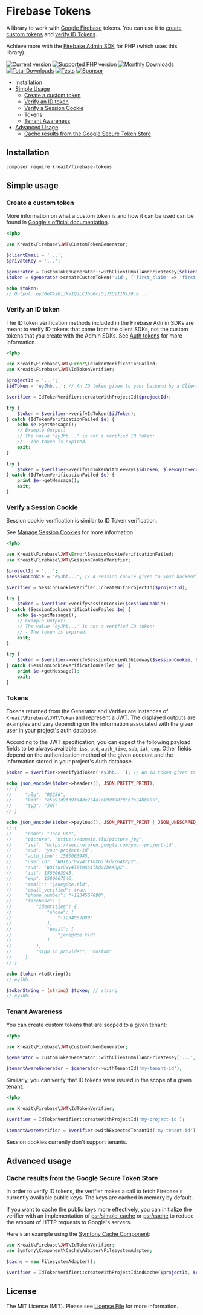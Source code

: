 # Firebase Tokens

A library to work with [Google Firebase](https://firebase.google.com) tokens. You can use it to 
[create custom tokens](https://firebase.google.com/docs/auth/admin/create-custom-tokens) and 
[verify ID Tokens](https://firebase.google.com/docs/auth/admin/verify-id-tokens).

Achieve more with the [Firebase Admin SDK](https://github.com/kreait/firebase-php) for PHP (which uses this library).

[![Current version](https://img.shields.io/packagist/v/kreait/firebase-tokens.svg)](https://packagist.org/packages/kreait/firebase-tokens)
[![Supported PHP version](https://img.shields.io/packagist/php-v/kreait/firebase-tokens.svg)]()
[![Monthly Downloads](https://img.shields.io/packagist/dm/kreait/firebase-tokens.svg)](https://packagist.org/packages/kreait/firebase-tokens/stats)
[![Total Downloads](https://img.shields.io/packagist/dt/kreait/firebase-tokens.svg)](https://packagist.org/packages/kreait/firebase-tokens/stats)
[![Tests](https://github.com/kreait/firebase-tokens-php/workflows/Tests/badge.svg)](https://github.com/kreait/firebase-tokens-php/actions)
[![Sponsor](https://img.shields.io/static/v1?logo=GitHub&label=Sponsor&message=%E2%9D%A4&color=ff69b4)](https://github.com/sponsors/jeromegamez)

- [Installation](#installation)
- [Simple Usage](#simple-usage)
  - [Create a custom token](#create-a-custom-token)
  - [Verify an ID token](#verify-an-id-token)
  - [Verify a Session Cookie](#verify-a-session-cookie)
  - [Tokens](#tokens)
  - [Tenant Awareness](#tenant-awareness) 
- [Advanced Usage](#advanced-usage)
  - [Cache results from the Google Secure Token Store](#cache-results-from-the-google-secure-token-store)

## Installation

```bash
composer require kreait/firebase-tokens
```

## Simple usage

### Create a custom token

More information on what a custom token is and how it can be used can be found in 
[Google's official documentation](https://firebase.google.com/docs/auth/admin/create-custom-tokens).

```php
<?php

use Kreait\Firebase\JWT\CustomTokenGenerator;

$clientEmail = '...';
$privateKey = '...';

$generator = CustomTokenGenerator::withClientEmailAndPrivateKey($clientEmail, $privateKey);
$token = $generator->createCustomToken('uid', ['first_claim' => 'first_value' /* ... */]);

echo $token;
// Output: eyJ0eXAiOiJKV1QiLCJhbGciOiJSUzI1NiJ9.e...
```

### Verify an ID token

The ID token verification methods included in the Firebase Admin SDKs are meant to verify 
ID tokens that come from the client SDKs, not the custom tokens that you create with the Admin SDKs. 
See [Auth tokens](https://firebase.google.com/docs/auth/users/#auth_tokens) for more information.

```php
<?php

use Kreait\Firebase\JWT\Error\IdTokenVerificationFailed;
use Kreait\Firebase\JWT\IdTokenVerifier;

$projectId = '...';
$idToken = 'eyJhb...'; // An ID token given to your backend by a Client application

$verifier = IdTokenVerifier::createWithProjectId($projectId);

try {
    $token = $verifier->verifyIdToken($idToken);
} catch (IdTokenVerificationFailed $e) {
    echo $e->getMessage();
    // Example Output:
    // The value 'eyJhb...' is not a verified ID token:
    // - The token is expired.
    exit;
}

try {
    $token = $verifier->verifyIdTokenWithLeeway($idToken, $leewayInSeconds = 10000000);
} catch (IdTokenVerificationFailed $e) {
    print $e->getMessage();
    exit;
}
```

### Verify a Session Cookie

Session cookie verification is similar to ID Token verification.

See [Manage Session Cookies](https://firebase.google.com/docs/auth/admin/manage-cookies) for more information.

```php
<?php

use Kreait\Firebase\JWT\Error\SessionCookieVerificationFailed;
use Kreait\Firebase\JWT\SessionCookieVerifier;

$projectId = '...';
$sessionCookie = 'eyJhb...'; // A session cookie given to your backend by a Client application

$verifier = SessionCookieVerifier::createWithProjectId($projectId);

try {
    $token = $verifier->verifySessionCookie($sessionCookie);
} catch (SessionCookieVerificationFailed $e) {
    echo $e->getMessage();
    // Example Output:
    // The value 'eyJhb...' is not a verified ID token:
    // - The token is expired.
    exit;
}

try {
    $token = $verifier->verifySessionCookieWithLeeway($sessionCookie, $leewayInSeconds = 10000000);
} catch (SessionCookieVerificationFailed $e) {
    print $e->getMessage();
    exit;
}
```

### Tokens

Tokens returned from the Generator and Verifier are instances of `Kreait\Firebase\JWT\Token` and
represent a [JWT](https://jwt.io/). The displayed outputs are examples and vary depending on
the information associated with the given user in your project's auth database.

According to the JWT specification, you can expect the following payload fields to be always 
available: `iss`, `aud`, `auth_time`, `sub`, `iat`, `exp`. Other fields depend on the
authentication method of the given account and the information stored in your project's
Auth database.

```php
$token = $verifier->verifyIdToken('eyJhb...'); // An ID token given to your backend by a Client application

echo json_encode($token->headers(), JSON_PRETTY_PRINT);
// {
//     "alg": "RS256",
//     "kid": "e5a91d9f39fa4de254a1e89df00f05b7e248b985",
//     "typ": "JWT"
// }                                                   

echo json_encode($token->payload(), JSON_PRETTY_PRINT | JSON_UNESCAPED_UNICODE | JSON_UNESCAPED_SLASHES);
// {
//     "name": "Jane Doe",
//     "picture": "https://domain.tld/picture.jpg",
//     "iss": "https://securetoken.google.com/your-project-id",
//     "aud": "your-project-id",
//     "auth_time": 1580063945,
//     "user_id": "W0IturDwy4TYTmX6ilkd2ZbAXRp2",
//     "sub": "W0IturDwy4TYTmX6ilkd2ZbAXRp2",
//     "iat": 1580063945,
//     "exp": 1580067545,
//     "email": "jane@doe.tld",
//     "email_verified": true,
//     "phone_number": "+1234567890",
//     "firebase": {
//         "identities": {
//             "phone": [
//                 "+1234567890"
//             ],
//             "email": [
//                 "jane@doe.tld"
//             ]
//         },
//         "sign_in_provider": "custom"
//     }
// }

echo $token->toString();
// eyJhb...

$tokenString = (string) $token; // string
// eyJhb...
```

### Tenant Awareness

You can create custom tokens that are scoped to a given tenant:

```php
<?php

use Kreait\Firebase\JWT\CustomTokenGenerator;

$generator = CustomTokenGenerator::withClientEmailAndPrivateKey('...', '...');

$tenantAwareGenerator = $generator->withTenantId('my-tenant-id');
```

Similarly, you can verify that ID tokens were issued in the scope of a given tenant:

```php
<?php

use Kreait\Firebase\JWT\IdTokenVerifier;

$verifier = IdTokenVerifier::createWithProjectId('my-project-id');

$tenantAwareVerifier = $verifier->withExpectedTenantId('my-tenant-id');
```

Session cookies currently don't support tenants.

## Advanced usage

### Cache results from the Google Secure Token Store

In order to verify ID tokens, the verifier makes a call to fetch Firebase's currently available public
keys. The keys are cached in memory by default.

If you want to cache the public keys more effectively, you can initialize the verifier with an 
implementation of [psr/simple-cache](https://packagist.org/providers/psr/simple-cache-implementation)
or [psr/cache](https://packagist.org/providers/psr/cache-implementation) to reduce the amount
of HTTP requests to Google's servers. 

Here's an example using the [Symfony Cache Component](https://symfony.com/doc/current/components/cache.html):

```php
use Kreait\Firebase\JWT\IdTokenVerifier;
use Symfony\Component\Cache\Adapter\FilesystemAdapter;

$cache = new FilesystemAdapter();

$verifier = IdTokenVerifier::createWithProjectIdAndCache($projectId, $cache);
```

## License

The MIT License (MIT). Please see [License File](LICENSE) for more information.
